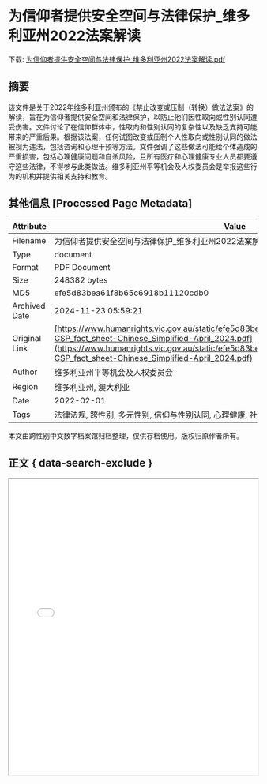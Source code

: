 # 为信仰者提供安全空间与法律保护_维多利亚州2022法案解读

<!-- tcd_download_link -->
下载: <a href="为信仰者提供安全空间与法律保护_维多利亚州2022法案解读.pdf" download>为信仰者提供安全空间与法律保护_维多利亚州2022法案解读.pdf</a>
<!-- tcd_download_link_end -->

## 摘要

<!-- tcd_abstract -->
该文件是关于2022年维多利亚州颁布的《禁止改变或压制（转换）做法法案》的解读，旨在为信仰者提供安全空间和法律保护，以防止他们因性取向或性别认同遭受伤害。文件讨论了在信仰群体中，性取向和性别认同的复杂性以及缺乏支持可能带来的严重后果。根据该法案，任何试图改变或压制个人性取向或性别认同的做法被视为违法，包括咨询和心理干预等方法。文件强调了这些做法可能给个体造成的严重损害，包括心理健康问题和自杀风险，且所有医疗和心理健康专业人员都要遵守这些法律，不得参与此类做法。维多利亚州平等机会及人权委员会是举报这些行为的机构并提供相关支持和教育。

<!-- tcd_abstract_end -->

## 其他信息 [Processed Page Metadata]

| Attribute       | Value                                  |
|-----------------|----------------------------------------|
| Filename        | 为信仰者提供安全空间与法律保护_维多利亚州2022法案解读.pdf                             |
| Type            | document                                 |
| Format          | PDF Document                               |
| Size            | 248382 bytes                           |
| MD5             | efe5d83bea61f8b65c6918b11120cdb0                                  |
| Archived Date   | 2024-11-23 05:59:21                             |
| Original Link   | [https://www.humanrights.vic.gov.au/static/efe5d83bea61f8b65c6918b11120cdb0/Resource-CSP_fact_sheet-Chinese_Simplified-April_2024.pdf](https://www.humanrights.vic.gov.au/static/efe5d83bea61f8b65c6918b11120cdb0/Resource-CSP_fact_sheet-Chinese_Simplified-April_2024.pdf)                         |
| Author          | 维多利亚州平等机会及人权委员会                               |
| Region          | 维多利亚州, 澳大利亚                               |
| Date            | 2022-02-01                                 |
| Tags            | 法律法规, 跨性别, 多元性别, 信仰与性别认同, 心理健康, 社会支持                                 |

本文由跨性别中文数字档案馆归档整理，仅供存档使用。版权归原作者所有。


## 正文 { data-search-exclude }

<!-- tcd_main_text -->
<iframe src="../为信仰者提供安全空间与法律保护_维多利亚州2022法案解读.pdf" width="100%" height="600px">
    <p>无法显示PDF，请下载查看。</p>
</iframe>
<!-- tcd_main_text_end -->

